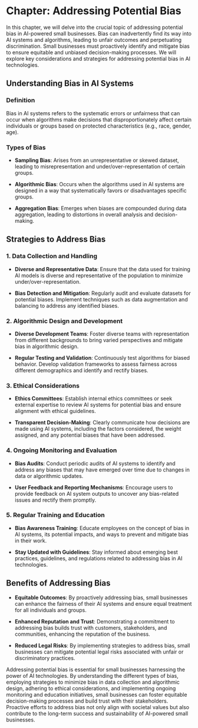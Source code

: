 Chapter: Addressing Potential Bias
==================================

In this chapter, we will delve into the crucial topic of addressing potential bias in AI-powered small businesses. Bias can inadvertently find its way into AI systems and algorithms, leading to unfair outcomes and perpetuating discrimination. Small businesses must proactively identify and mitigate bias to ensure equitable and unbiased decision-making processes. We will explore key considerations and strategies for addressing potential bias in AI technologies.

Understanding Bias in AI Systems
--------------------------------

### Definition

Bias in AI systems refers to the systematic errors or unfairness that can occur when algorithms make decisions that disproportionately affect certain individuals or groups based on protected characteristics (e.g., race, gender, age).

### Types of Bias

* **Sampling Bias**: Arises from an unrepresentative or skewed dataset, leading to misrepresentation and under/over-representation of certain groups.

* **Algorithmic Bias**: Occurs when the algorithms used in AI systems are designed in a way that systematically favors or disadvantages specific groups.

* **Aggregation Bias**: Emerges when biases are compounded during data aggregation, leading to distortions in overall analysis and decision-making.

Strategies to Address Bias
--------------------------

### 1. Data Collection and Handling

* **Diverse and Representative Data**: Ensure that the data used for training AI models is diverse and representative of the population to minimize under/over-representation.

* **Bias Detection and Mitigation**: Regularly audit and evaluate datasets for potential biases. Implement techniques such as data augmentation and balancing to address any identified biases.

### 2. Algorithmic Design and Development

* **Diverse Development Teams**: Foster diverse teams with representation from different backgrounds to bring varied perspectives and mitigate bias in algorithmic design.

* **Regular Testing and Validation**: Continuously test algorithms for biased behavior. Develop validation frameworks to assess fairness across different demographics and identify and rectify biases.

### 3. Ethical Considerations

* **Ethics Committees**: Establish internal ethics committees or seek external expertise to review AI systems for potential bias and ensure alignment with ethical guidelines.

* **Transparent Decision-Making**: Clearly communicate how decisions are made using AI systems, including the factors considered, the weight assigned, and any potential biases that have been addressed.

### 4. Ongoing Monitoring and Evaluation

* **Bias Audits**: Conduct periodic audits of AI systems to identify and address any biases that may have emerged over time due to changes in data or algorithmic updates.

* **User Feedback and Reporting Mechanisms**: Encourage users to provide feedback on AI system outputs to uncover any bias-related issues and rectify them promptly.

### 5. Regular Training and Education

* **Bias Awareness Training**: Educate employees on the concept of bias in AI systems, its potential impacts, and ways to prevent and mitigate bias in their work.

* **Stay Updated with Guidelines**: Stay informed about emerging best practices, guidelines, and regulations related to addressing bias in AI technologies.

Benefits of Addressing Bias
---------------------------

* **Equitable Outcomes**: By proactively addressing bias, small businesses can enhance the fairness of their AI systems and ensure equal treatment for all individuals and groups.

* **Enhanced Reputation and Trust**: Demonstrating a commitment to addressing bias builds trust with customers, stakeholders, and communities, enhancing the reputation of the business.

* **Reduced Legal Risks**: By implementing strategies to address bias, small businesses can mitigate potential legal risks associated with unfair or discriminatory practices.

Addressing potential bias is essential for small businesses harnessing the power of AI technologies. By understanding the different types of bias, employing strategies to minimize bias in data collection and algorithmic design, adhering to ethical considerations, and implementing ongoing monitoring and education initiatives, small businesses can foster equitable decision-making processes and build trust with their stakeholders. Proactive efforts to address bias not only align with societal values but also contribute to the long-term success and sustainability of AI-powered small businesses.
